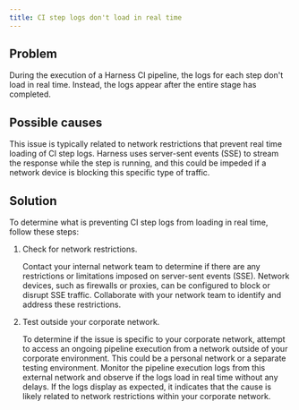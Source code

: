 ```yaml
---
title: CI step logs don't load in real time
---
```


## Problem

During the execution of a Harness CI pipeline, the logs for each step don't load in real time. Instead, the logs appear after the entire stage has completed.

## Possible causes

This issue is typically related to network restrictions that prevent real time loading of CI step logs. Harness uses server-sent events (SSE) to stream the response while the step is running, and this could be impeded if a network device is blocking this specific type of traffic.

## Solution

To determine what is preventing CI step logs from loading in real time, follow these steps:

1. Check for network restrictions.

   Contact your internal network team to determine if there are any restrictions or limitations imposed on server-sent events (SSE). Network devices, such as firewalls or proxies, can be configured to block or disrupt SSE traffic. Collaborate with your network team to identify and address these restrictions.

2. Test outside your corporate network.

   To determine if the issue is specific to your corporate network, attempt to access an ongoing pipeline execution from a network outside of your corporate environment. This could be a personal network or a separate testing environment. Monitor the pipeline execution logs from this external network and observe if the logs load in real time without any delays. If the logs display as expected, it indicates that the cause is likely related to network restrictions within your corporate network.
